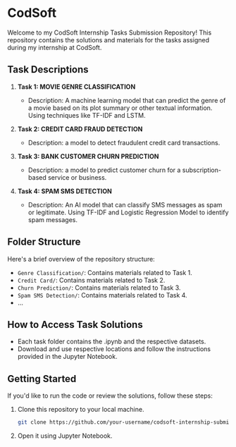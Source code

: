 # CodSoft

Welcome to my CodSoft Internship Tasks Submission Repository! This repository contains the solutions and materials for the tasks assigned during my internship at CodSoft.

## Task Descriptions

1. **Task 1: MOVIE GENRE CLASSIFICATION**
   - Description: A machine learning model that can predict the genre of a movie based on its plot summary or other textual information. Using techniques like TF-IDF and LSTM.

2. **Task 2: CREDIT CARD FRAUD DETECTION**
   - Description: a model to detect fraudulent credit card transactions.

3. **Task 3: BANK CUSTOMER CHURN PREDICTION**
   - Description: a model to predict customer churn for a subscription-based service or business.


4. **Task 4: SPAM SMS DETECTION**
   - Description: An AI model that can classify SMS messages as spam or legitimate. Using TF-IDF and Logistic Regression Model to identify spam messages.

## Folder Structure

Here's a brief overview of the repository structure:

- `Genre Classification/`: Contains materials related to Task 1.
- `Credit Card/`: Contains materials related to Task 2.
- `Churn Prediction/`: Contains materials related to Task 3.
- `Spam SMS Detection/`: Contains materials related to Task 4.
- ...

## How to Access Task Solutions

- Each task folder contains the .ipynb and the respective datasets.
- Download and use respective locations and follow the instructions provided in the Jupyter Notebook.

## Getting Started

If you'd like to run the code or review the solutions, follow these steps:

1. Clone this repository to your local machine.
   ```bash
   git clone https://github.com/your-username/codsoft-internship-submission.git
2. Open it using Jupyter Notebook.
